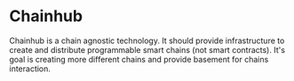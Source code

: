 # Chainhub

Chainhub is a chain agnostic technology. It should provide infrastructure to create and distribute programmable smart chains
(not smart contracts). It's goal is creating more different chains and provide basement for chains interaction.
